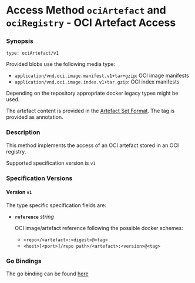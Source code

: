 
# Access Method `ociArtefact` and `ociRegistry` - OCI Artefact Access


### Synopsis

```
type: ociArtefact/v1
```

Provided blobs use the following media type:

- `application/vnd.oci.image.manifest.v1+tar+gzip`: OCI image manifests
- `application/vnd.oci.image.index.v1+tar.gzip`: OCI index manifests

Depending on the repository appropriate docker legacy types might be used.

The artefact content is provided in the [Artefact Set Format](../../../oci/repositories/ctf/README.md#artefact-set-archive-format).
The tag is provided as annotation.

### Description

This method implements the access of an OCI artefact stored in an OCI registry.

Supported specification version is `v1`



### Specification Versions

#### Version `v1`

The type specific specification fields are:

- **`reference`** *string*

  OCI image/artefact reference following the possible docker schemes:
  - `<repo>/<artefact>:<digest>@<tag>`
  - `<host>[<port>]/repo path>/<artefact>:<version>@<tag>`

### Go Bindings

The go binding can be found [here](method.go)
